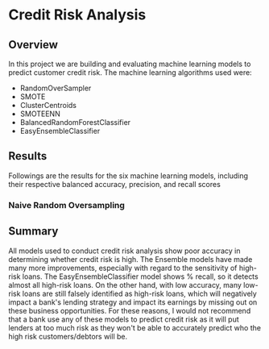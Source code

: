 # Credit Risk Analysis
## Overview 

In this project we are building and evaluating machine learning models to predict customer credit risk.
The machine learning algorithms used were:
- RandomOverSampler
- SMOTE
- ClusterCentroids
- SMOTEENN
- BalancedRandomForestClassifier
- EasyEnsembleClassifier

## Results

Followings are the results for the six machine learning models, including their respective balanced accuracy, precision, and recall scores

### Naive Random Oversampling

## Summary

All models used to conduct credit risk analysis show poor accuracy in determining whether credit risk is high. The Ensemble models have made many more improvements, especially with regard to the sensitivity of high-risk loans. The EasyEnsembleClassifier model shows % recall, so it detects almost all high-risk loans. On the other hand, with low accuracy, many low-risk loans are still falsely identified as high-risk loans, which will negatively impact a bank's lending strategy and impact its earnings by missing out on these business opportunities. For these reasons, I would not recommend that a bank use any of these models to predict credit risk as it will put lenders at too much risk as they won't be able to accurately predict who the high risk customers/debtors will be.
